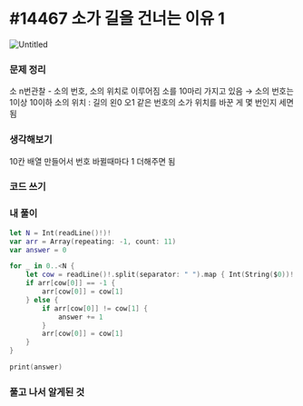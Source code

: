 # **#14467 소가 길을 건너는 이유 1**

![Untitled](https://s3-us-west-2.amazonaws.com/secure.notion-static.com/69707f5a-518a-42d8-a5e1-9fb6e284556d/Untitled.png)

### **문제 정리**

소 n번관찰 - 소의 번호, 소의 위치로 이루어짐
 소를 10마리 가지고 있음 → 소의 번호는 1이상 10이하
 소의 위치 : 길의 왼0 오1
 같은 번호의 소가 위치를 바꾼 게 몇 번인지 세면 됨

### **생각해보기**

10칸 배열 만들어서 번호 바뀔때마다 1 더해주면 됨

### **코드 쓰기**

### **내 풀이**

```swift
let N = Int(readLine()!)!
var arr = Array(repeating: -1, count: 11)
var answer = 0

for _ in 0..<N {
    let cow = readLine()!.split(separator: " ").map { Int(String($0))! }
    if arr[cow[0]] == -1 {
        arr[cow[0]] = cow[1]
    } else {
        if arr[cow[0]] != cow[1] {
            answer += 1
        }
        arr[cow[0]] = cow[1]
    }
}

print(answer)
```

### **풀고 나서 알게된 것**
